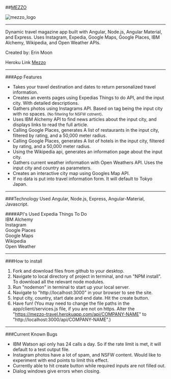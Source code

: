 ##[MEZZO](https://mezzo-travel.herokuapp.com/)

![mezzo_logo](http://i.imgur.com/oBK1gLx.png?1)

----------
Dynamic travel magazine app built with Angular, Node.js, Angular Material, and Express. Uses Instagram, Expedia, Google Maps, Google Places, IBM Alchemy, Wikipedia, and Open Weather APIs.

Created by: Erin Moon

Heroku Link [Mezzo](https://mezzo-travel.herokuapp.com/)

----

###App Features
* Takes your travel destination and dates to return personalized travel information.
* Creates an events pages using Expedias Things to do API, and the input city. With detailed descriptions.
* Gathers photos using Instagrams API. Based on tag being the input city with no spaces. <small>(No filtering for NSFW cotnent)</small>.
* Uses IBM Alchemy API to find news articles about the input city, and displays links to read the full article.
* Calling Google Places, generates A list of restaurants in the input city, filtered by rating, and a 50,000 meter radius.
* Calling Google Places, generates A list of hotels in the input city, filtered by rating, and a 50,000 meter radius.
* Using the Wikipedia api, generates an information page about the input city.
* Gathers current weather information with Open Weathers API. Uses the input city and country as parameters.
* Creates an interactive city map using Googles Map API.
* If no data is put into travel information form. It will default to Tokyo Japan.

----

###Technology Used
Angular, Node.js, Express, Angular-Material, Javascript.

####API's Used
Expedia Things To Do  
IBM Alchemy  
Instagram  
Google Places  
Google Maps  
Wikipedia  
Open Weather  

----
###How to install
1. Fork and download files from github to your desktop.
2. Navigate to local directory of project in terminal, and run "NPM install". To download all the relevant node modules.
3. Run "nodemon" in terminal to start up your local server.
4.  Navigate to "http://localhost:3000" in your browser to see the site.
5. Input city, country, start date and end date. Hit the create button.
6. Have fun!
(You may need to change the file paths in the  app/client/services.js file, if you are not on https. Alter the "https://mezzo-travel.herokuapp.com/api/COMPANY-NAME" to "http://localhost:3000/api/COMPANY-NAME".)

-----

###Current Known Bugs
* IBM Watson api only has 24 calls a day. So if the rate limit is met, it will default to a test output file.
* Instagram photos have a lot of spam, and NSFW content. Would like to experiment with end points to limit this effect.
* Currently able to hit create button while required inputs are not filled out.
* Dialog windows give errors when closing.
